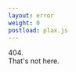 ```yaml
---
layout: error
weight: 0
postload: plax.js
---
```

<script type="text/javascript">
    $(document).ready(function () {
    $('#shell img').plaxify()
    $.plax.enable()
    })
</script>

<div class='err-fullscreenDiv'>
    <div class="err-center">404.</div>
    <div class="err-text err-center">That's not here.</div>
</div>
